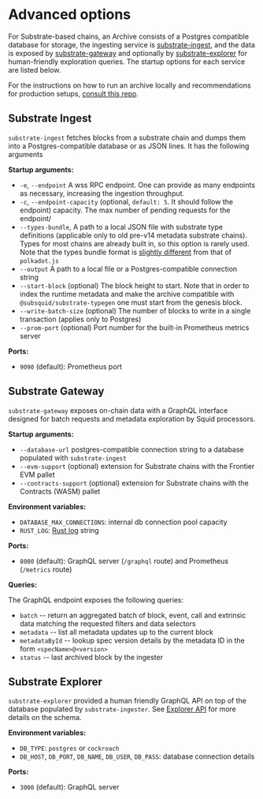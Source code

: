 # Advanced options

For Substrate-based chains, an Archive consists of a Postgres compatible database for storage,
the ingesting service is [substrate-ingest](https://github.com/subsquid/squid/tree/master/substrate-ingest), and the data is exposed by [substrate-gateway](https://github.com/subsquid/archive-gateway)
and optionally by [substrate-explorer](https://github.com/subsquid/squid/tree/master/substrate-explorer) for human-friendly exploration queries. The startup options for each service are listed below.

For the instructions on how to run an archive locally and recommendations for production setups, [consult this repo](https://github.com/subsquid/squid-archive-setup). 

## Substrate Ingest

`substrate-ingest` fetches blocks from a substrate chain and dumps them into a Postgres-compatible database or as JSON lines. It has the following arguments 

**Startup arguments:**

- `-e`, `--endpoint` A wss RPC endpoint. One can provide as many endpoints as necessary, increasing the ingestion throughput.
- `-c`, `--endpoint-capacity` (optional, `default: 5`. It should follow the endpoint) capacity. The max number of pending requests for the endpoint/
- `--types-bundle`, A path to a local JSON file with substrate type definitions (applicable only to old pre-v14 metadata substrate chains). Types for most chains are already built in, so this option is rarely used. Note that the types bundle format is [slightly different](https://github.com/subsquid/squid/tree/master/substrate-metadata/src/old/definitions) from that of `polkadot.js`
- `--output` A path to a local file or a Postgres-compatible connection string
- `--start-block` (optional) The block height to start. Note that in order to index the runtime metadata and make the archive compatible with `@subsquid/substrate-typegen` one must start from the genesis block. 
- `--write-batch-size` (optional) The number of blocks to write in a single transaction (applies only to Postgres)
- `--prom-port` (optional) Port number for the built-in Prometheus metrics server

**Ports:**

- `9090` (default): Prometheus port

## Substrate Gateway

`substrate-gateway` exposes on-chain data with a GraphQL interface designed for batch requests and metadata exploration by Squid processors. 

**Startup arguments:**

- `--database-url` postgres-compatible connection string to a database populated with `substrate-ingest`
- `--evm-support` (optional) extension for Substrate chains with the Frontier EVM pallet
- `--contracts-support` (optional) extension for Substrate chains with the Contracts (WASM) pallet

**Environment variables:**

- `DATABASE_MAX_CONNECTIONS`: internal db connection pool capacity
- `RUST_LOG`: [Rust log](https://rust-lang-nursery.github.io/rust-cookbook/development_tools/debugging/config_log.html) string

**Ports:**

- `8000` (default): GraphQL server (`/graphql` route) and Prometheus (`/metrics` route)

**Queries:**

The GraphQL endpoint exposes the following queries:

- `batch` -- return an aggregated batch of block, event, call and extrinsic data matching the requested filters and data selectors
- `metadata` -- list all metadata updates up to the current block
- `metadataById` -- lookup spec version details by the metadata ID in the form `<specName>@<version>`
- `status` -- last archived block by the ingester


## Substrate Explorer

`substrate-explorer` provided a human friendly GraphQL API on top of the database populated by `substrate-ingester`. See [Explorer API](/archives/archives-explorer-api) for more details on the schema.

**Environment variables:**

- `DB_TYPE`: `postgres` or `cockroach` 
- `DB_HOST`, `DB_PORT`, `DB_NAME`, `DB_USER`, `DB_PASS`: database connection details

**Ports:**

- `3000` (default): GraphQL server
